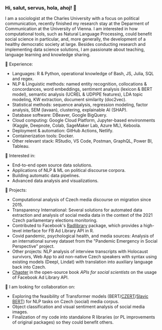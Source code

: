 ### Hi, salut, servus, hola, ahoj! 👋

I am a sociologist at the Charles University with a focus on political communication, recently finished my research stay at the Deparment of Communication at the University of Vienna. I am interested in how computational tools, such as Natural Language Processing, could benefit social science in particular, and, more generally, the development of a healthy democratic society at large. Besides conducting research and implementing data science solutions, I am passionate about teaching, language learning and knowledge sharing.

🔭 Experience:
- Languages: R & Python, operational knowledge of Bash, JS, Julia, SQL and regex.
- NLP & Linguistic methods: named entity recognition, collocations & concordances, word embeddings, sentiment analysis (lexicon & BERT model), semantic analysis (UCREL & UDPIPE features), LDA topic modeling, KW extraction, document similarity (doc2vec).
- Statistical methods: sequence analysis, regression modeling, factor analysis, SEM (lavaan), clustering, explainable AI (SHAP).
- Database software: DBeaver, Google BigQuery.
- Cloud computing: Google Cloud Platform, Jupyter-based environments (Kaggle, Deepnote, Colab, SageMaker Lab, Azure ML), Keboola.
- Deployment & automation: GitHub Actions, Netlify.
- Containerization tools: Docker.
- Other relevant stack: RStudio, VS Code, Postman, GraphQL, Power BI, Tableau. 

🌱 Interested in:
- End-to-end open source data solutions.
- Applications of NLP & ML on political discourse corpora. 
- Building automatic data pipelines.
- Advanced data analysis and visualizations.

👯 Projects:
- Computational analysis of Czech media discourse on migration since 2015.
- Transparency International: Several solutions for automated data extraction and analysis of social media data in the context of the 2021 Czech parliamentary elections monitoring.
- Contributed to Facebook's [Radlibrary](https://github.com/facebookresearch) package, which provides a high-level interface for FB Ad Library API in R.
- Covid pandemic, psychological health, and media sources: Analysis of an international survey dataset from the "Pandemic Emergency in Social Perspective" project.
- Other projects: NLP analysis of interview transcripts with Holocaust survivors, Web App to aid non-native Czech speakers with syntax using existing models (Deepl, Lindat) with translation into auxiliary language back into Czech.
- [Chapter](https://bookdown.org/paul/apis_for_social_scientists/facebook-ad-library-api.html) in the open-source book *APIs for social scientists* on the usage of Facebook Ad Library API.

🤔 I am looking for collaboration on:
- Exploring the feasibility of Transformer models (BERT/[CZERT](https://github.com/kiv-air/Czert)/[Slavic BERT](https://github.com/deepmipt/Slavic-BERT-NER)) for NLP tasks on Czech (social) media corpus.
- Object classification and visual sentiment analysis of social media images.
- Finalization of my code into standalone R libraries (or PL improvements of original packages) so they could benefit others.
